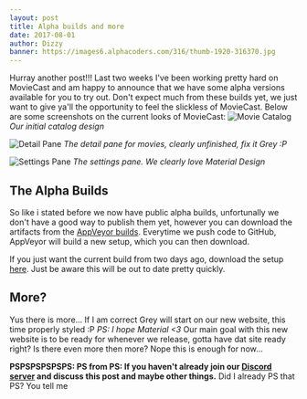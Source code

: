 ```yaml
---
layout: post
title: Alpha builds and more
date: 2017-08-01
author: Dizzy
banner: https://images6.alphacoders.com/316/thumb-1920-316370.jpg
---
```


Hurray another post!!!
Last two weeks I've been working pretty hard on MovieCast and am happy to announce that we have some alpha versions available for you to try out.
Don't expect much from these builds yet, we just want to give ya'll the opportunity to feel the slickless of MovieCast.
Below are some screenshots on the current looks of MovieCast:
![Movie Catalog](https://i.absolutedivinity.net/2017-08-01_01-07-52.png)
_Our initial catalog design_

![Detail Pane](https://i.absolutedivinity.net/2017-08-01_01-09-32.png)
_The detail pane for movies, clearly unfinished, fix it Grey :P_

![Settings Pane](https://i.absolutedivinity.net/2017-08-01_01-08-53.png)
_The settings pane. We clearly love Material Design_

## The Alpha Builds
So like i stated before we now have public alpha builds, unfortunally we don't have a good way to publish them yet,
however you can download the artifacts from the [AppVeyor builds](https://ci.appveyor.com/project/ItsDizzy/moviecast-desktop).
Everytime we push code to GitHub, AppVeyor will build a new setup, which you can then download.

If you just want the current build from two days ago, download the setup [here](https://fastdl.absolutedivinity.net/moviecast/MovieCast-0.0.1.67-win64-Setup.exe).
Just be aware this will be out to date pretty quickly.

## More?
Yus there is more...
If I am correct Grey will start on our new website, this time properly styled :P _PS: I hope Material <3_
Our main goal with this new website is to be ready for whenever we release, gotta have dat site ready right?
Is there even more then more? Nope this is enough for now...

**PSPSPSPSPSPS: PS from PS: If you haven't already join our [Discord server][discord-invite] and discuss this post and maybe other things.**
Did I already PS that PS? You tell me

[discord-invite]: https://discord.me/MovieCast
